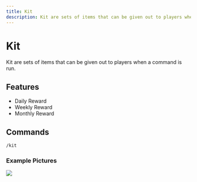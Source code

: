 ```yaml
---
title: Kit
description: Kit are sets of items that can be given out to players when a command is run.
---
```


# Kit

Kit are sets of items that can be given out to players when a command is run.

## Features

- Daily Reward
- Weekly Reward
- Monthly Reward

## Commands

```bash
/kit
```

### Example Pictures

![](/img/guide/kit-1.png)
